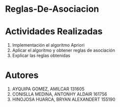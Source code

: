 # Reglas-De-Asociacion
# Actividades Realizadas
1. Implementación el algoritmo Apriori
2. Aplicar el algoritmo y obtener reglas de asociación
3. Explicar las reglas obtenidas
# Autores
1. AYQUIPA GOMEZ, AMILCAR                 131605
2. CONISLLA MEDINA, ANTONHY ALDAIR        161756
3. HINOJOSA HUARCA, BRYAN ALEXANDERT      155190
